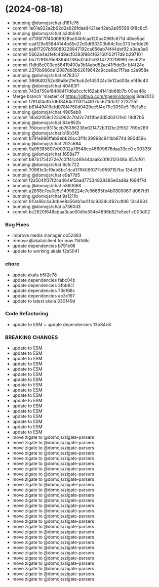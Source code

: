 #  (2024-08-18)


* bumping @domojs/chat d181e76
* commit 1e61a922a2b62d2a928fdaa8421ae42ab2e95598 6f8c8c5
* bumping @domojs/chat a2db040
* commit d7136f7ff40d06928be04bfcaa120ba096fc671d 48ee5ad
* commit cadf29a55844144b85e22d0df93303b64c1bc373 bdfde26
* commit aa6f7297b56089228847192ca656ab74f44def92 a3ea3a6
* commit 5662a4e2fefc4d9acf0293f984f62160102f17d9 b297101
* commit bb7f291876e93946738bd2dd1c931472ff2f9990 eec62fe
* commit f1dfd8c003ee58419400a3b14abd52ac41f5dd3c bf4f24e
* commit 2370b966de12087dd8b62619642c9cce8ac7f7aa c2e958e
* bumping @domojs/chat ef78357
* commit 366640252c88a8e21efbcb2e145324c3e12ad03a ef49c43
* bumping @domojs/chat 40463f1
* commit 743d759ef84084f7d6a5ccfc162ab4141db68b7b 00ea46c
* Merge branch 'master' of https://github.com/npenin/domojs 8da2013
* commit f7914f4dfb7d6f8464c1113f1a49f7bc671b1c12 273725f
* commit b61449419efd078f4760d0429ee5f4e79e3050e5 16e1a5e
* bumping @domojs/chat 4905eb8
* commit 14b82059c123c962c70d2c7d11fbe3d5d6312fe0 19df7b5
* bumping @domojs/chat 84e852b
* commit 76dcecc9315ccb76386238e02f472b312bc2f552 769e289
* bumping @domojs/chat b19b3f8
* commit b791e986ffab9ebb26cc3f1fc39998c941bb874d 880d59b
* bumping @domojs/chat 202c684
* commit 9a95385807e00302a78548ce46609876daa33cc0 c00335f
* bumping @domojs/chat 1658a77
* commit b87b1754272e7c0ff41c46644daa8c0f8012048b 857df61
* bumping @domojs/chat 8cfc722
* commit 70981e3cf9eb8bc1dcd17ff406f077c9597157be 134c531
* bumping @domojs/chat e9a77d5
* commit f2a5041f37f24a464ef5bad77334828286e0ad8a f694f7d
* bumping @domojs/chat 5360068
* commit a2898c7ea0e5e14998224c7e96695fb4b0800067 d067fd1
* bumping @domojs/chat 9a1211b
* commit 610a68c4a3dbee8a56db1ad114c9324c492cdfd6 12c4634
* bumping @domojs/chat a7360d3
* commit bc2920f648abaa3cac60d5e554e4896b821e5eef c003d02


### Bug Fixes

* improve media manager cb52483
* remove @akala/client for now f1dfd8c
* update dependencies b791e98
* update to working akala f2a5041


### chore

* update akala b5f2e78
* update dependencies fabc04b
* update dependencies 3fbb9c1
* update dependencies 73ef68c
* update dependencies ae3c197
* update to latest akala 330149d


### Code Refactoring

* update to ESM + update dependencies 13b84c8


### BREAKING CHANGES

* update to ESM
* update to ESM
* update to ESM
* update to ESM
* update to ESM
* update to ESM
* update to ESM
* update to ESM
* update to ESM
* update to ESM
* update to ESM
* update to ESM
* update to ESM
* update to ESM
* update to ESM
* update to ESM
* update to ESM
* move zigate to @domojs/zigate-parsers
* move zigate to @domojs/zigate-parsers
* move zigate to @domojs/zigate-parsers
* move zigate to @domojs/zigate-parsers
* move zigate to @domojs/zigate-parsers
* move zigate to @domojs/zigate-parsers
* move zigate to @domojs/zigate-parsers
* move zigate to @domojs/zigate-parsers
* move zigate to @domojs/zigate-parsers
* move zigate to @domojs/zigate-parsers
* move zigate to @domojs/zigate-parsers
* move zigate to @domojs/zigate-parsers
* move zigate to @domojs/zigate-parsers
* move zigate to @domojs/zigate-parsers
* move zigate to @domojs/zigate-parsers
* move zigate to @domojs/zigate-parsers
* move zigate to @domojs/zigate-parsers
* move zigate to @domojs/zigate-parsers
* move zigate to @domojs/zigate-parsers
* move zigate to @domojs/zigate-parsers
* move zigate to @domojs/zigate-parsers
* move zigate to @domojs/zigate-parsers
* move zigate to @domojs/zigate-parsers
* move zigate to @domojs/zigate-parsers
* move zigate to @domojs/zigate-parsers
* move zigate to @domojs/zigate-parsers
* move zigate to @domojs/zigate-parsers
* move zigate to @domojs/zigate-parsers



